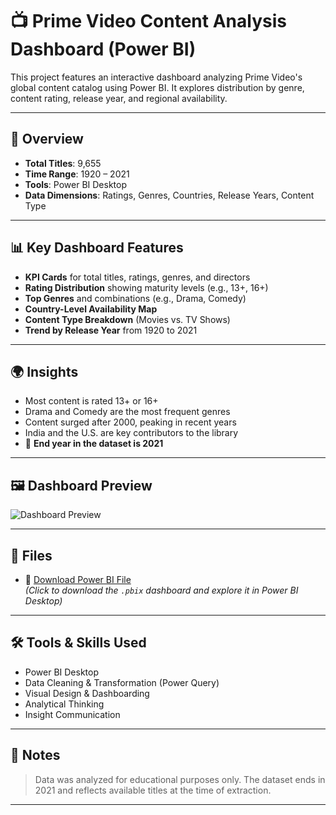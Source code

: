 # 📺 Prime Video Content Analysis Dashboard (Power BI)

This project features an interactive dashboard analyzing Prime Video's global content catalog using Power BI. It explores distribution by genre, content rating, release year, and regional availability.

---

## 📌 Overview

- **Total Titles**: 9,655  
- **Time Range**: 1920 – 2021  
- **Tools**: Power BI Desktop  
- **Data Dimensions**: Ratings, Genres, Countries, Release Years, Content Type

---

## 📊 Key Dashboard Features

- **KPI Cards** for total titles, ratings, genres, and directors
- **Rating Distribution** showing maturity levels (e.g., 13+, 16+)
- **Top Genres** and combinations (e.g., Drama, Comedy)
- **Country-Level Availability Map**
- **Content Type Breakdown** (Movies vs. TV Shows)
- **Trend by Release Year** from 1920 to 2021

---

## 🌍 Insights

- Most content is rated 13+ or 16+
- Drama and Comedy are the most frequent genres
- Content surged after 2000, peaking in recent years
- India and the U.S. are key contributors to the library
- 📅 **End year in the dataset is 2021**

---

## 🖼 Dashboard Preview

![Dashboard Preview](./https://github.com/yosraahmed/prime-video-contents/blob/main/Screenshot%202025-05-14%20004130.png)

---

## 📁 Files

- 📄 [Download Power BI File](./https://github.com/yosraahmed/prime-video-contents/blob/main/TV%20shows%20and%20Movies.pbix )  
  *(Click to download the `.pbix` dashboard and explore it in Power BI Desktop)*

---

## 🛠 Tools & Skills Used

- Power BI Desktop  
- Data Cleaning & Transformation (Power Query)  
- Visual Design & Dashboarding  
- Analytical Thinking  
- Insight Communication

---

## 📎 Notes

> Data was analyzed for educational purposes only. The dataset ends in 2021 and reflects available titles at the time of extraction.

---

